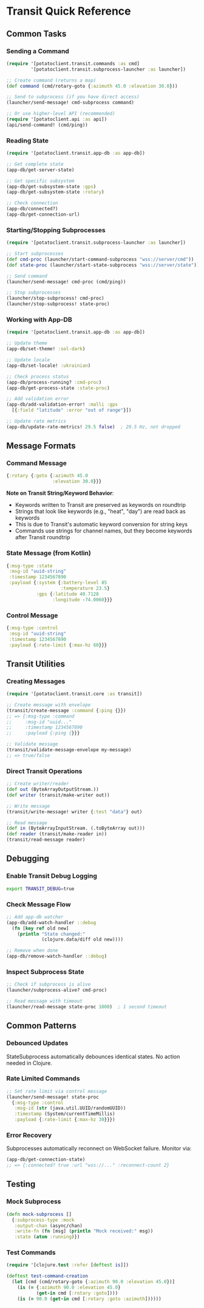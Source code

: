 # Transit Quick Reference

## Common Tasks

### Sending a Command

```clojure
(require '[potatoclient.transit.commands :as cmd]
         '[potatoclient.transit.subprocess-launcher :as launcher])

;; Create command (returns a map)
(def command (cmd/rotary-goto {:azimuth 45.0 :elevation 30.0}))

;; Send to subprocess (if you have direct access)
(launcher/send-message! cmd-subprocess command)

;; Or use higher-level API (recommended)
(require '[potatoclient.api :as api])
(api/send-command! (cmd/ping))
```

### Reading State

```clojure
(require '[potatoclient.transit.app-db :as app-db])

;; Get complete state
(app-db/get-server-state)

;; Get specific subsystem
(app-db/get-subsystem-state :gps)
(app-db/get-subsystem-state :rotary)

;; Check connection
(app-db/connected?)
(app-db/get-connection-url)
```

### Starting/Stopping Subprocesses

```clojure
(require '[potatoclient.transit.subprocess-launcher :as launcher])

;; Start subprocesses
(def cmd-proc (launcher/start-command-subprocess "wss://server/cmd"))
(def state-proc (launcher/start-state-subprocess "wss://server/state"))

;; Send command
(launcher/send-message! cmd-proc (cmd/ping))

;; Stop subprocesses
(launcher/stop-subprocess! cmd-proc)
(launcher/stop-subprocess! state-proc)
```

### Working with App-DB

```clojure
(require '[potatoclient.transit.app-db :as app-db])

;; Update theme
(app-db/set-theme! :sol-dark)

;; Update locale
(app-db/set-locale! :ukrainian)

;; Check process status
(app-db/process-running? :cmd-proc)
(app-db/get-process-state :state-proc)

;; Add validation error
(app-db/add-validation-error! :malli :gps 
  [{:field "latitude" :error "out of range"}])

;; Update rate metrics
(app-db/update-rate-metrics! 29.5 false)  ; 29.5 Hz, not dropped
```

## Message Formats

### Command Message
```clojure
{:rotary {:goto {:azimuth 45.0
                 :elevation 30.0}}}
```

**Note on Transit String/Keyword Behavior**:
- Keywords written to Transit are preserved as keywords on roundtrip
- Strings that look like keywords (e.g., "heat", "day") are read back as keywords
- This is due to Transit's automatic keyword conversion for string keys
- Commands use strings for channel names, but they become keywords after Transit roundtrip

### State Message (from Kotlin)
```clojure
{:msg-type :state
 :msg-id "uuid-string"
 :timestamp 1234567890
 :payload {:system {:battery-level 85
                    :temperature 23.5}
           :gps {:latitude 40.7128
                 :longitude -74.0060}}}
```

### Control Message
```clojure
{:msg-type :control
 :msg-id "uuid-string"
 :timestamp 1234567890
 :payload {:rate-limit {:max-hz 60}}}
```

## Transit Utilities

### Creating Messages
```clojure
(require '[potatoclient.transit.core :as transit])

;; Create message with envelope
(transit/create-message :command {:ping {}})
;; => {:msg-type :command
;;     :msg-id "uuid..."
;;     :timestamp 1234567890
;;     :payload {:ping {}}}

;; Validate message
(transit/validate-message-envelope my-message)
;; => true/false
```

### Direct Transit Operations
```clojure
;; Create writer/reader
(def out (ByteArrayOutputStream.))
(def writer (transit/make-writer out))

;; Write message
(transit/write-message! writer {:test "data"} out)

;; Read message
(def in (ByteArrayInputStream. (.toByteArray out)))
(def reader (transit/make-reader in))
(transit/read-message reader)
```

## Debugging

### Enable Transit Debug Logging
```bash
export TRANSIT_DEBUG=true
```

### Check Message Flow
```clojure
;; Add app-db watcher
(app-db/add-watch-handler ::debug
  (fn [key ref old new]
    (println "State changed:" 
             (clojure.data/diff old new))))

;; Remove when done
(app-db/remove-watch-handler ::debug)
```

### Inspect Subprocess State
```clojure
;; Check if subprocess is alive
(launcher/subprocess-alive? cmd-proc)

;; Read message with timeout
(launcher/read-message state-proc 1000)  ; 1 second timeout
```

## Common Patterns

### Debounced Updates
StateSubprocess automatically debounces identical states. No action needed in Clojure.

### Rate Limited Commands
```clojure
;; Set rate limit via control message
(launcher/send-message! state-proc
  {:msg-type :control
   :msg-id (str (java.util.UUID/randomUUID))
   :timestamp (System/currentTimeMillis)
   :payload {:rate-limit {:max-hz 30}}})
```

### Error Recovery
Subprocesses automatically reconnect on WebSocket failure. Monitor via:
```clojure
(app-db/get-connection-state)
;; => {:connected? true :url "wss://..." :reconnect-count 2}
```

## Testing

### Mock Subprocess
```clojure
(defn mock-subprocess []
  {:subprocess-type :mock
   :output-chan (async/chan)
   :write-fn (fn [msg] (println "Mock received:" msg))
   :state (atom :running)})
```

### Test Commands
```clojure
(require '[clojure.test :refer [deftest is]])

(deftest test-command-creation
  (let [cmd (cmd/rotary-goto {:azimuth 90.0 :elevation 45.0})]
    (is (= {:azimuth 90.0 :elevation 45.0} 
           (get-in cmd [:rotary :goto])))
    (is (= 90.0 (get-in cmd [:rotary :goto :azimuth])))))
```